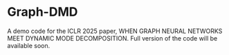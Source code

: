 # Graph-DMD

A demo code for the ICLR 2025 paper, WHEN GRAPH NEURAL NETWORKS MEET DYNAMIC MODE DECOMPOSITION. Full version of the code will be available soon.
